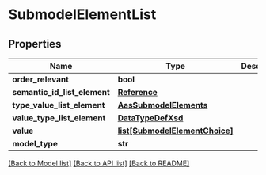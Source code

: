 # SubmodelElementList

## Properties
Name | Type | Description | Notes
------------ | ------------- | ------------- | -------------
**order_relevant** | **bool** |  | [optional] 
**semantic_id_list_element** | [**Reference**](Reference.md) |  | [optional] 
**type_value_list_element** | [**AasSubmodelElements**](AasSubmodelElements.md) |  | 
**value_type_list_element** | [**DataTypeDefXsd**](DataTypeDefXsd.md) |  | [optional] 
**value** | [**list[SubmodelElementChoice]**](SubmodelElementChoice.md) |  | [optional] 
**model_type** | **str** |  | [optional] 

[[Back to Model list]](../README.md#documentation-for-models) [[Back to API list]](../README.md#documentation-for-api-endpoints) [[Back to README]](../README.md)


